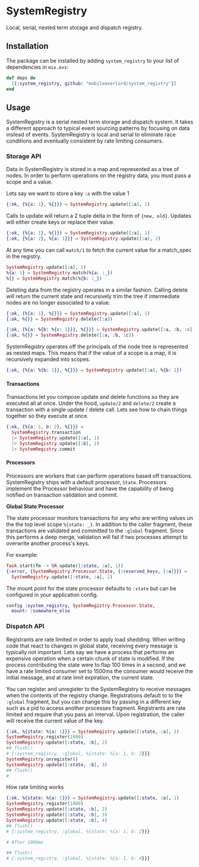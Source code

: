 # SystemRegistry

Local, serial, nested term storage and dispatch registry.

## Installation

The package can be installed by adding `system_registry` to your list of dependencies in `mix.exs`:

```elixir
def deps do
  [{:system_registry, github: "mobileoverlord/system_registry"}]
end
```

## Usage

SystemRegistry is a serial nested term storage and dispatch system. It takes a different approach to typical event sourcing patterns by focusing on data instead of events. SystemRegistry is local and serial to eliminate race conditions and eventually consistent by rate limiting consumers.


### Storage API

Data in SystemRegistry is stored in a map and represented as a tree of nodes. In order to perform operations on the registry data, you must pass a scope and a value.

Lets say we want to store a key `:a` with the value 1

```elixir
{:ok, {%{a: 1}, %{}}} = SystemRegistry.update([:a], 1)
```

Calls to update will return a 2 tuple delta in the form of `{new, old}`. Updates will either create keys or replace their value.

```elixir
{:ok, {%{a: 1}, %{}}} = SystemRegistry.update([:a], 1)
{:ok, {%{a: 2}, %{a: 1}}} = SystemRegistry.update([:a], 2)
```

At any time you can call `match/1` to fetch the current value for a match_spec in the registry.

```elixir
SystemRegistry.update([:a], 1)
%{a: 1} = SystemRegistry.match(%{a: :_})
%{} = SystemRegistry.match(%{b: :_})
```

Deleting data from the registry operates in a similar fashion. Calling delete will return the current state and recursively trim the tree if intermediate nodes are no longer associated to a value.

```elixir
{:ok, {%{a: 1}, %{}}} = SystemRegistry.update([:a], 1)
{:ok, %{}} = SystemRegistry.delete([:a])

{:ok, {%{a: %{b: %{c: 1}}}, %{}}} = SystemRegistry.update([:a, :b, :c], 1)
{:ok, %{}} = SystemRegistry.delete([:a, :b, :c])
```

SystemRegistry operates off the principals of the node tree is represented as nested maps. This means that if the value of a scope is a map, it is recursively expanded into scopes.

```elixir
{:ok, {%{a: %{b: 1}}, %{}}} = SystemRegistry.update([:a], %{b: 1})
```

#### Transactions

Transactions let you compose update and delete functions so they are executed all at once. Under the hood, `update/2` and `delete/2` create a transaction with a single update / delete call. Lets see how to chain things together so they execute at once.

```elixir
{:ok, {%{a: 1, b: 2}, %{}}} =
  SystemRegistry.transaction
  |> SystemRegistry.update([:a], 1)
  |> SystemRegistry.update([:b], 2)
  |> SystemRegistry.commit
```

#### Processors

Processors are workers that can perform operations based off transactions. SystemRegistry ships with a default processor, `State`. Processors implement the Processor behaviour and have the capability of being notified on transaction validation and commit.

**Global State Processor**

The state processor monitors transactions for any who are writing values un the the top level scope `%{state: _}`. In addition to the caller fragment, these transactions are validated and committed to the `:global` fragment. Since this performs a deep merge, validation will fail if two processes attempt to overwrite another process's keys.

For example:
```elixir
Task.start(fn -> SR.update([:state, :a], 1))
{:error, {SystemRegistry.Processor.State, {:reserved_keys, [:a]}}} =
  SystemRegistry.update([:state, :a], 2)
```

The mount point for the state processor defaults to `:state` but can be configured in your application config.

```elixir
config :system_registry, SystemRegistry.Processor.State,
  mount: :somewhere_else
```

### Dispatch API

Registrants are rate limited in order to apply load shedding. When writing code that react to changes in global state, receiving every message is typically not important. Lets say we have a process that performs an expensive operation when a certain chunk of state is modified. If the process contributing the state were to flap 100 times in a second, and we have a rate limited consumer set to 1500ms the consumer would receive the initial message, and at rate limit expiration, the current state.

You can register and unregister to the SystemRegistry to receive messages when the contents of the registry change. Registrations default to to the `:global` fragment, but you can change this by passing in a different key such as a pid to access another processes fragment. Registrants are rate limited and require that you pass an interval. Upon registration, the caller will receive the current value of the key.

```elixir
{:ok, %{state: %{a: 1}}} = SystemRegistry.update([:state, :a], 1)
SystemRegistry.register(1000)
SystemRegistry.update([:state, :b], 2)
## flush()
# {:system_registry, :global, %{state: %{a: 1, b: 2}}}
SystemRegistry.unregister()
SystemRegistry.update([:state, :b], 3)
## flush()
#
```

How rate limiting works

```elixir
{:ok, %{state: %{a: 1}}} = SystemRegistry.update([:state, :a], 1)
SystemRegistry.register(1000)
SystemRegistry.update([:state, :b], 2)
SystemRegistry.update([:state, :b], 3)
SystemRegistry.update([:state, :b], 4)
## flush()
# {:system_registry, :global, %{state: %{a: 1, b: 2}}}

# After 1000ms

## flush()
# {:system_registry, :global, %{state: %{a: 1, b: 4}}}

```
